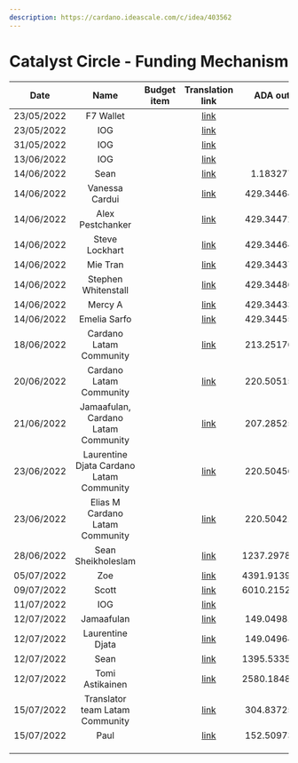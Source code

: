 ```yaml
---
description: https://cardano.ideascale.com/c/idea/403562
---
```


# Catalyst Circle - Funding Mechanism



<table><thead><tr><th align="center">Date</th><th align="center">Name</th><th data-type="select">Budget item</th><th align="center">Translation link</th><th align="center">ADA out</th><th align="center">ADA in</th><th align="center">Balance</th></tr></thead><tbody><tr><td align="center">23/05/2022</td><td align="center">F7 Wallet</td><td></td><td align="center"><a href="https://github.com/treasuryguild/treasury-v3/blob/main/Transactions/Catalyst-Circle/Fund8/Catalyst-Circle-Funding-Mechanism/Incoming/1653837621469-F7-Wallet.json">link</a></td><td align="center"></td><td align="center">21097.432300</td><td align="center">21097.432300</td></tr><tr><td align="center">23/05/2022</td><td align="center">IOG</td><td></td><td align="center"><a href="https://raw.githubusercontent.com/treasuryguild/treasury-v3/main/Transactions/Catalyst-Circle/Fund8/Catalyst-Circle-Funding-Mechanism/Incoming/1653837496832-IOG.json">link</a></td><td align="center"></td><td align="center">1</td><td align="center">21098.432300</td></tr><tr><td align="center">31/05/2022</td><td align="center">IOG</td><td></td><td align="center"><a href="https://raw.githubusercontent.com/treasuryguild/treasury-v3/main/Transactions/Catalyst-Circle/Fund8/Catalyst-Circle-Funding-Mechanism/Incoming/1654023597482-IOG.json">link</a></td><td align="center"></td><td align="center">9889.240506</td><td align="center">30987.672806</td></tr><tr><td align="center">13/06/2022</td><td align="center">IOG</td><td></td><td align="center"><a href="https://raw.githubusercontent.com/treasuryguild/treasury-v3/main/Transactions/Catalyst-Circle/Fund8/Catalyst-Circle-Funding-Mechanism/Incoming/1655179804031-IOG.json">link</a></td><td align="center"></td><td align="center">13646.288210</td><td align="center">44633.961016</td></tr><tr><td align="center">14/06/2022</td><td align="center">Sean</td><td></td><td align="center"><a href="https://raw.githubusercontent.com/treasuryguild/treasury-v3/main/Transactions/Catalyst-Circle/Fund8/Catalyst-Circle-Funding-Mechanism/Other/1655187844229-Sean.json">link</a></td><td align="center">1.183277</td><td align="center"></td><td align="center">44632.777739</td></tr><tr><td align="center">14/06/2022</td><td align="center">Vanessa Cardui</td><td></td><td align="center"><a href="https://raw.githubusercontent.com/treasuryguild/treasury-v3/main/Transactions/Catalyst-Circle/Fund8/Catalyst-Circle-Funding-Mechanism/Funded-Proposers/1655194695528-Vanessa-Cardui.json">link</a></td><td align="center">429.344641</td><td align="center"></td><td align="center">44203.433098</td></tr><tr><td align="center">14/06/2022</td><td align="center">Alex Pestchanker</td><td></td><td align="center"><a href="https://raw.githubusercontent.com/treasuryguild/treasury-v3/main/Transactions/Catalyst-Circle/Fund8/Catalyst-Circle-Funding-Mechanism/Funded-Proposers/1655195192985-Alex-Pestchanker.json">link</a></td><td align="center">429.344729</td><td align="center"></td><td align="center">43774.088369</td></tr><tr><td align="center">14/06/2022</td><td align="center">Steve Lockhart</td><td></td><td align="center"><a href="https://raw.githubusercontent.com/treasuryguild/treasury-v3/main/Transactions/Catalyst-Circle/Fund8/Catalyst-Circle-Funding-Mechanism/Funded-Proposers/1655195456581-Steve-Lockhart.json">link</a></td><td align="center">429.344641</td><td align="center"></td><td align="center">43344.743728</td></tr><tr><td align="center">14/06/2022</td><td align="center">Mie Tran</td><td></td><td align="center"><a href="https://raw.githubusercontent.com/treasuryguild/treasury-v3/main/Transactions/Catalyst-Circle/Fund8/Catalyst-Circle-Funding-Mechanism/Funded-Proposers/1655195690441-Mie-Tran.json">link</a></td><td align="center">429.344377</td><td align="center"></td><td align="center">42915.399351</td></tr><tr><td align="center">14/06/2022</td><td align="center">Stephen Whitenstall</td><td></td><td align="center"><a href="https://raw.githubusercontent.com/treasuryguild/treasury-v3/main/Transactions/Catalyst-Circle/Fund8/Catalyst-Circle-Funding-Mechanism/Funded-Proposers/1655196322573-Stephen-Whitenstall.json">link</a></td><td align="center">429.344861</td><td align="center"></td><td align="center">42486.054490</td></tr><tr><td align="center">14/06/2022</td><td align="center">Mercy A</td><td></td><td align="center"><a href="https://raw.githubusercontent.com/treasuryguild/treasury-v3/main/Transactions/Catalyst-Circle/Fund8/Catalyst-Circle-Funding-Mechanism/Funded-Proposers/1655196547548-Mercy-A.json">link</a></td><td align="center">429.344333</td><td align="center"></td><td align="center">42056.710157</td></tr><tr><td align="center">14/06/2022</td><td align="center">Emelia Sarfo</td><td></td><td align="center"><a href="https://raw.githubusercontent.com/treasuryguild/treasury-v3/main/Transactions/Catalyst-Circle/Fund8/Catalyst-Circle-Funding-Mechanism/Funded-Proposers/1655196769104-Emelia-Sarfo.json">link</a></td><td align="center">429.344553</td><td align="center"></td><td align="center">41627.365604</td></tr><tr><td align="center">18/06/2022</td><td align="center">Cardano Latam Community</td><td></td><td align="center"><a href="https://raw.githubusercontent.com/treasuryguild/treasury-v3/main/Transactions/Catalyst-Circle/Fund8/Catalyst-Circle-Funding-Mechanism/Funded-Proposers/1655533538036-Cardano-Latam-Community.json">link</a></td><td align="center">213.251760</td><td align="center"></td><td align="center">41414.113844</td></tr><tr><td align="center">20/06/2022</td><td align="center">Cardano Latam Community</td><td></td><td align="center"><a href="https://raw.githubusercontent.com/treasuryguild/treasury-v3/main/Transactions/Catalyst-Circle/Fund8/Catalyst-Circle-Funding-Mechanism/Funded-Proposers/1655701907056-Cardano-Latam-Community.json">link</a></td><td align="center">220.505153</td><td align="center"></td><td align="center">41193.608691</td></tr><tr><td align="center">21/06/2022</td><td align="center">Jamaafulan, Cardano Latam Community</td><td></td><td align="center"><a href="https://raw.githubusercontent.com/treasuryguild/treasury-v3/main/Transactions/Catalyst-Circle/Fund8/Catalyst-Circle-Funding-Mechanism/Funded-Proposers/1655825867284-Jamaafulan.json">link</a></td><td align="center">207.285257</td><td align="center"></td><td align="center">40986.323434</td></tr><tr><td align="center">23/06/2022</td><td align="center">Laurentine Djata Cardano Latam Community</td><td></td><td align="center"><a href="https://raw.githubusercontent.com/treasuryguild/treasury-v3/main/Transactions/Catalyst-Circle/Fund8/Catalyst-Circle-Funding-Mechanism/Funded-Proposers/1655959836759-Laurentine-Djata.json">link</a></td><td align="center">220.504565</td><td align="center"></td><td align="center">40765.818869</td></tr><tr><td align="center">23/06/2022</td><td align="center">Elias M Cardano Latam Community</td><td></td><td align="center"><a href="https://raw.githubusercontent.com/treasuryguild/treasury-v3/main/Transactions/Catalyst-Circle/Fund8/Catalyst-Circle-Funding-Mechanism/Funded-Proposers/1655971825815-Elias-M.json">link</a></td><td align="center">220.504213</td><td align="center"></td><td align="center">40545.314656</td></tr><tr><td align="center">28/06/2022</td><td align="center">Sean Sheikholeslam</td><td></td><td align="center"><a href="https://raw.githubusercontent.com/treasuryguild/treasury-v3/main/Transactions/Catalyst-Circle/Fund8/Catalyst-Circle-Funding-Mechanism/Toolmakers-and-Maintainers/1656398093583-Sean-Sheikholeslam.json">link</a></td><td align="center">1237.297817</td><td align="center"></td><td align="center">39308.016839</td></tr><tr><td align="center">05/07/2022</td><td align="center">Zoe</td><td></td><td align="center"><a href="https://raw.githubusercontent.com/treasuryguild/treasury-v3/main/Transactions/Catalyst-Circle/Fund8/Catalyst-Circle-Funding-Mechanism/Community-Advisors/1657003200041-Zoe.json">link</a></td><td align="center">4391.913981</td><td align="center"></td><td align="center">34916.102858</td></tr><tr><td align="center">09/07/2022</td><td align="center">Scott</td><td></td><td align="center"><a href="https://raw.githubusercontent.com/treasuryguild/treasury-v3/main/Transactions/Catalyst-Circle/Fund8/Catalyst-Circle-Funding-Mechanism/Community-Advisors/1657346652716-Scott.json">link</a></td><td align="center">6010.215257</td><td align="center"></td><td align="center">28905.887601</td></tr><tr><td align="center">11/07/2022</td><td align="center">IOG</td><td></td><td align="center"><a href="https://raw.githubusercontent.com/treasuryguild/treasury-v3/main/Transactions/Catalyst-Circle/Fund8/Catalyst-Circle-Funding-Mechanism/Incoming/1657554410444-IOG.json">link</a></td><td align="center"></td><td align="center">13827.433628</td><td align="center">42733.321229</td></tr><tr><td align="center">12/07/2022</td><td align="center">Jamaafulan</td><td></td><td align="center"><a href="https://raw.githubusercontent.com/treasuryguild/treasury-v3/main/Transactions/Catalyst-Circle/Fund8/Catalyst-Circle-Funding-Mechanism/Funded-Proposers/1657601526934-Jamaafulan.json">link</a></td><td align="center">149.049817</td><td align="center"></td><td align="center">42584.271412</td></tr><tr><td align="center">12/07/2022</td><td align="center">Laurentine Djata</td><td></td><td align="center"><a href="https://raw.githubusercontent.com/treasuryguild/treasury-v3/main/Transactions/Catalyst-Circle/Fund8/Catalyst-Circle-Funding-Mechanism/Funded-Proposers/1657601936642-Laurentine-Djata.json">link</a></td><td align="center">149.049641</td><td align="center"></td><td align="center">42435.221771</td></tr><tr><td align="center">12/07/2022</td><td align="center">Sean</td><td></td><td align="center"><a href="https://raw.githubusercontent.com/treasuryguild/treasury-v3/main/Transactions/Catalyst-Circle/Fund8/Catalyst-Circle-Funding-Mechanism/Toolmakers-and-Maintainers/1657659432534-Sean.json">link</a></td><td align="center">1395.533522</td><td align="center"></td><td align="center">41039.688249</td></tr><tr><td align="center">12/07/2022</td><td align="center">Tomi Astikainen</td><td></td><td align="center"><a href="https://raw.githubusercontent.com/treasuryguild/treasury-v3/main/Transactions/Catalyst-Circle/Fund8/Catalyst-Circle-Funding-Mechanism/Community-Advisors/1657660330142-Tomi-Astikainen.json">link</a></td><td align="center">2580.184817</td><td align="center"></td><td align="center">38459.503432</td></tr><tr><td align="center">15/07/2022</td><td align="center">Translator team Latam Community</td><td></td><td align="center"><a href="https://raw.githubusercontent.com/treasuryguild/treasury-v3/main/Transactions/Catalyst-Circle/Fund8/Catalyst-Circle-Funding-Mechanism/Funded-Proposers/1657907209771-Translator-team-Latam-Community.json">link</a></td><td align="center">304.837255</td><td align="center"></td><td align="center">38154.666177</td></tr><tr><td align="center">15/07/2022</td><td align="center">Paul</td><td></td><td align="center"><a href="https://raw.githubusercontent.com/treasuryguild/treasury-v3/main/Transactions/Catalyst-Circle/Fund8/Catalyst-Circle-Funding-Mechanism/Funded-Proposers/1657907493638-Paul.json">link</a></td><td align="center">152.509738</td><td align="center"></td><td align="center">38002.156439</td></tr><tr><td align="center"></td><td align="center"></td><td></td><td align="center"></td><td align="center"></td><td align="center"></td><td align="center"></td></tr><tr><td align="center"></td><td align="center"></td><td></td><td align="center"></td><td align="center"></td><td align="center"></td><td align="center"></td></tr><tr><td align="center"></td><td align="center"></td><td></td><td align="center"></td><td align="center"></td><td align="center"></td><td align="center"></td></tr></tbody></table>
